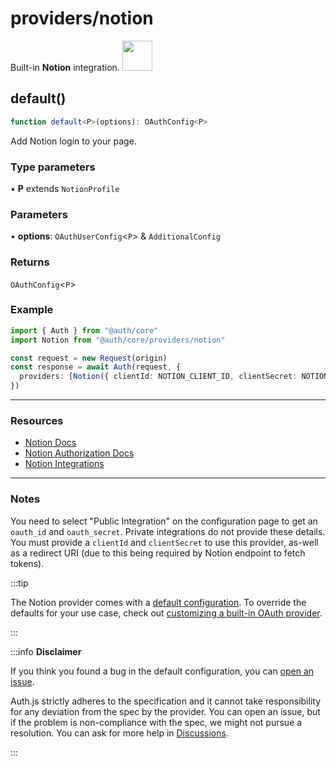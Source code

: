 # providers/notion

<div style={{backgroundColor: "#000", display: "flex", justifyContent: "space-between", color: "#fff", padding: 16}}>
<span>Built-in <b>Notion</b> integration.</span>
<a href="https://notion.so">
  <img style={{display: "block"}} src="https://authjs.dev/img/providers/notion.svg" height="48" width="48"/>
</a>
</div>

## default()

```ts
function default<P>(options): OAuthConfig<P>
```

Add Notion login to your page.

### Type parameters

• **P** extends `NotionProfile`

### Parameters

• **options**: `OAuthUserConfig`\<`P`\> & `AdditionalConfig`

### Returns

`OAuthConfig`\<`P`\>

### Example

```ts
import { Auth } from "@auth/core"
import Notion from "@auth/core/providers/notion"

const request = new Request(origin)
const response = await Auth(request, {
  providers: [Notion({ clientId: NOTION_CLIENT_ID, clientSecret: NOTION_CLIENT_SECRET, redirectUri: NOTION_CLIENT_REDIRECT_URI })],
})
```

---

### Resources
- [Notion Docs](https://developers.notion.com/docs)
- [Notion Authorization Docs](https://developers.notion.com/docs/authorization)
- [Notion Integrations](https://www.notion.so/my-integrations)

---

### Notes
You need to select "Public Integration" on the configuration page to get an `oauth_id` and `oauth_secret`. Private integrations do not provide these details.
You must provide a `clientId` and `clientSecret` to use this provider, as-well as a redirect URI (due to this being required by Notion endpoint to fetch tokens).

:::tip

The Notion provider comes with a [default configuration](https://github.com/nextauthjs/next-auth/blob/main/packages/core/src/providers/notion.ts).
To override the defaults for your use case, check out [customizing a built-in OAuth provider](https://authjs.dev/guides/providers/custom-provider#override-default-options).

:::

:::info **Disclaimer**

If you think you found a bug in the default configuration, you can [open an issue](https://authjs.dev/new/provider-issue).

Auth.js strictly adheres to the specification and it cannot take responsibility for any deviation from
the spec by the provider. You can open an issue, but if the problem is non-compliance with the spec,
we might not pursue a resolution. You can ask for more help in [Discussions](https://authjs.dev/new/github-discussions).

:::
